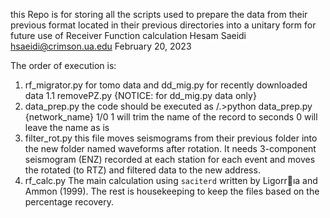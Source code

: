 this Repo is for storing all the scripts used to prepare the data from their previous format located in their previous directories into a unitary form for future use of Receiver Function calculation
Hesam Saeidi
hsaeidi@crimson.ua.edu
February 20, 2023

The order of execution is:
1. rf_migrator.py for tomo data and dd_mig.py for recently downloaded data
    1.1 removePZ.py {NOTICE: for dd_mig.py data only}
2. data_prep.py
    the code should be executed as 
    /.>python data_prep.py {network_name} 1/0
    1 will trim the name of the record to seconds
    0 will leave the name as is
3. filter_rot.py
   this file moves seismograms from their previous folder into the new folder named waveforms after rotation.
   It needs 3-component seismogram (ENZ) recorded at each station for each event and moves the rotated (to RTZ) and filtered data to the new address.
4. rf_calc.py
   The main calculation using `saciterd` written by Ligorrıa and Ammon (1999).
   The rest is housekeeping to keep the files based on the percentage recovery. 

